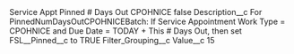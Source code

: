 <?xml version="1.0" encoding="UTF-8"?>
<CustomMetadata xmlns="http://soap.sforce.com/2006/04/metadata" xmlns:xsi="http://www.w3.org/2001/XMLSchema-instance" xmlns:xsd="http://www.w3.org/2001/XMLSchema">
    <label>Service Appt Pinned # Days Out CPOHNICE</label>
    <protected>false</protected>
    <values>
        <field>Description__c</field>
        <value xsi:type="xsd:string">For PinnedNumDaysOutCPOHNICEBatch:  If Service Appointment Work Type = CPOHNICE and Due Date = TODAY + This # Days Out, then set FSL__Pinned__c to TRUE</value>
    </values>
    <values>
        <field>Filter_Grouping__c</field>
        <value xsi:nil="true"/>
    </values>
    <values>
        <field>Value__c</field>
        <value xsi:type="xsd:string">15</value>
    </values>
</CustomMetadata>
